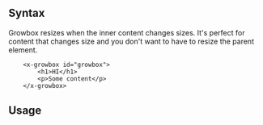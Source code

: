 
## Syntax

Growbox resizes when the inner content changes sizes.  It's perfect for content that changes size and you don't want to have to resize the parent element.

```
	<x-growbox id="growbox">
		<h1>HI</h1>
		<p>Some content</p>
	</x-growbox>
```

## Usage
